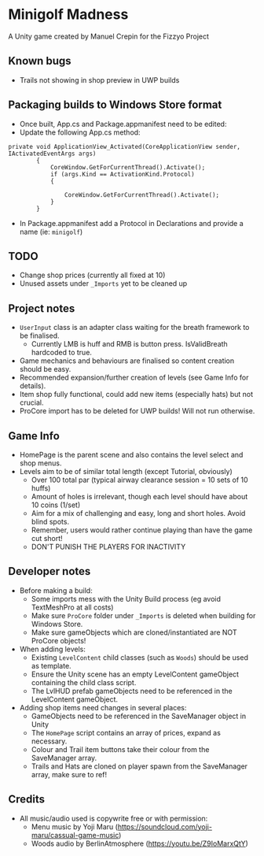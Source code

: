 Minigolf Madness
====
A Unity game created by Manuel Crepin for the Fizzyo Project

## Known bugs
* Trails not showing in shop preview in UWP builds

## Packaging builds to Windows Store format
* Once built, App.cs and Package.appmanifest need to be edited:
* Update the following App.cs method:
```
private void ApplicationView_Activated(CoreApplicationView sender, IActivatedEventArgs args)
        {
            CoreWindow.GetForCurrentThread().Activate();
            if (args.Kind == ActivationKind.Protocol)
            {

                CoreWindow.GetForCurrentThread().Activate();
            }
        }
```
* In Package.appmanifest add a Protocol in Declarations and provide a name (ie: `minigolf`)

## TODO
* Change shop prices (currently all fixed at 10)
* Unused assets under `_Imports` yet to be cleaned up

## Project notes
* `UserInput` class is an adapter class waiting for the breath framework to be finalised.
  * Currently LMB is huff and RMB is button press. IsValidBreath hardcoded to true.
* Game mechanics and behaviours are finalised so content creation should be easy.
* Recommended expansion/further creation of levels (see Game Info for details).
* Item shop fully functional, could add new items (especially hats) but not crucial.
* ProCore import has to be deleted for UWP builds! Will not run otherwise.

## Game Info
* HomePage is the parent scene and also contains the level select and shop menus.
* Levels aim to be of similar total length (except Tutorial, obviously)
  * Over 100 total par (typical airway clearance session = 10 sets of 10 huffs)
  * Amount of holes is irrelevant, though each level should have about 10 coins (1/set)
  * Aim for a mix of challenging and easy, long and short holes. Avoid blind spots.
  * Remember, users would rather continue playing than have the game cut short!
  * DON'T PUNISH THE PLAYERS FOR INACTIVITY

## Developer notes
* Before making a build:
  * Some imports mess with the Unity Build process (eg avoid TextMeshPro at all costs)
  * Make sure `ProCore` folder under `_Imports` is deleted when building for Windows Store.
  * Make sure gameObjects which are cloned/instantiated are NOT ProCore objects!
* When adding levels:
  * Existing `LevelContent` child classes (such as `Woods`) should be used as template.
  * Ensure the Unity scene has an empty LevelContent gameObject containing the child class script.
  * The LvlHUD prefab gameObjects need to be referenced in the LevelContent gameObject. 
* Adding shop items need changes in several places:
  * GameObjects need to be referenced in the SaveManager object in Unity
  * The `HomePage` script contains an array of prices, expand as necessary.
  * Colour and Trail item buttons take their colour from the SaveManager array.
  * Trails and Hats are cloned on player spawn from the SaveManager array, make sure to ref!

## Credits
* All music/audio used is copywrite free or with permission:
  * Menu music by Yoji Maru (https://soundcloud.com/yoji-maru/cassual-game-music)
  * Woods audio by BerlinAtmosphere (https://youtu.be/Z9IoMarxQtY)